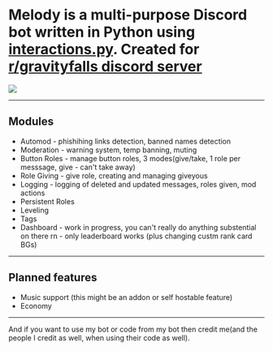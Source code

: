 # Melody is a multi-purpose Discord bot written in Python using [interactions.py](https://github.com/interactions-py/interactions.py). Created for [r/gravityfalls discord server](https://discord.gg/gravityfalls)
![](https://cdn.discordapp.com/avatars/887648476387762186/ab9b45d840a51ce343c2f9cf17e1ece8.png)
***

## Modules
* Automod - phishihing links detection, banned names detection
* Moderation - warning system, temp banning, muting
* Button Roles - manage button roles, 3 modes(give/take, 1 role per messsage, give - can't take away)
* Role Giving - give role, creating and managing giveyous
* Logging - logging of deleted and updated messages, roles given, mod actions
* Persistent Roles
* Leveling
* Tags
* Dashboard - work in progress, you can't really do anything substential on there rn - only leaderboard works (plus changing custm rank card BGs)
***
## Planned features
* Music support (this might be an addon or self hostable feature)
* Economy
***
And if you want to use my bot or code from my bot then credit me(and the people I credit as well, when using their code as well).
